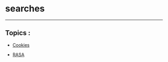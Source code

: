 # searches

---

## Topics :

- [Cookies](./Cookies.md)

- [RASA](./Rasa.md)

<!-- - [NextJS Backend](./NextjsBackend.md) -->
